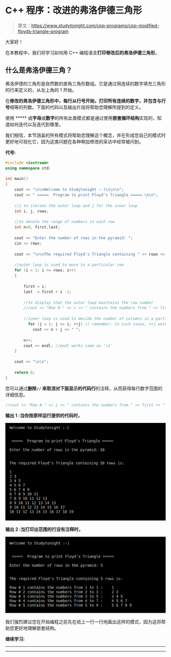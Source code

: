 # C++ 程序：改进的弗洛伊德三角形

> 原文：<https://www.studytonight.com/cpp-programs/cpp-modified-floyds-triangle-program>

大家好！

在本教程中，我们将学习如何用 C++ 编程语言**打印修改后的弗洛伊德三角形**。

## 什么是弗洛伊德三角？

弗洛伊德的三角形是自然数的直角三角形数组。它是通过用连续的数字填充三角形的行来定义的，从左上角的 1 开始。

在**修改的弗洛伊德三角形中，每行从行号开始，打印所有连续的数字，并包含与行号**相等的列数。下面的代码以及输出片段将帮助您理解所提到的定义。

使用 ***** 或**字母**或**数字**的所有此类模式都是通过使用**嵌套循环结构**实现的，知道如何迭代以及迭代到哪里。

我们相信，本节涵盖的所有模式将帮助您理解这个概念，并在形成您自己的模式时更好地可视化它，因为这类问题在各种稍加修改的采访中经常被问到。

**代号:**

```cpp
#include <iostream>
using namespace std;

int main()
{
    cout << "\n\nWelcome to Studytonight :-)\n\n\n";
    cout << " =====  Program to print Floyd's Triangle ===== \n\n";

    //i to iterate the outer loop and j for the inner loop
    int i, j, rows;

    //to denote the range of numbers in each row
    int n=0, first,last; 

    cout << "Enter the number of rows in the pyramid: ";
    cin >> rows;

    cout << "\n\nThe required Floyd's Triangle containing " << rows << " rows is:\n\n";

    //outer loop is used to move to a particular row
    for (i = 1; i <= rows; i++)
    {

        first = i;
        last  = first + i -1;

        //to display that the outer loop maintains the row number
        //cout << "Row # " << i << " contains the numbers from " << first << " to " << last << " :    ";

        //inner loop is used to decide the number of columns in a particular row
          for (j = 1; j <= i; ++j) // remember: in such cases, ++j works same as j++ (but not always- we will cover this in upcoming posts)
            cout << n + j << " ";

        n++;
        cout << endl; //endl works same as '\n'
    }

    cout << "\n\n";

    return 0;
} 
```

您可以通过**删除``//`` 来取消对下面显示的代码行**的注释，从而获得每行数字范围的详细信息。

```cpp
//cout << "Row # " << i << " contains the numbers from " << first << " to " << last << " :    "; 
```

**输出 1** **:当你按原样运行提供的代码时，**

![C++ Floyd's Triangle 2](img/e41d9ef36e9e5b355342be7cc9751fbf.png)

**输出 2 :当打印出范围的行没有注释时，**

![C++ Floyd's Triangle 1](img/5f7d2e8f9bf0cbe93433be6038549ed2.png)

我们强烈建议您在开始编程之前先在纸上一行一行地画出这样的模式，因为这将帮助您更好地理解嵌套结构。

**继续学习:**

* * *

* * *